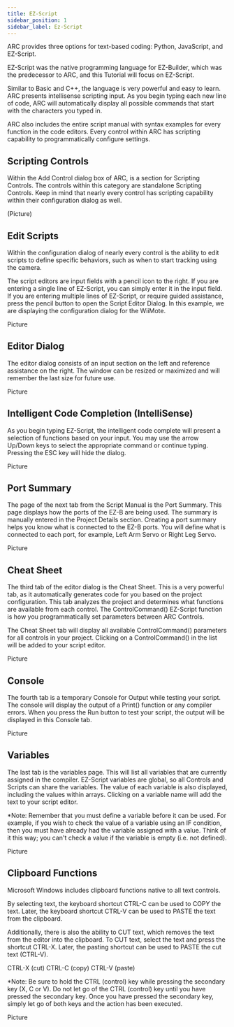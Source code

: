 ```yaml
---
title: EZ-Script
sidebar_position: 1
sidebar_label: Ez-Script
---
```


ARC provides three options for text-based coding: Python, JavaScript, and EZ-Script.

EZ-Script was the native programming language for EZ-Builder, which was the predecessor to ARC, and this Tutorial will focus on EZ-Script.

Similar to Basic and C++, the language is very powerful and easy to learn. ARC presents intellisense scripting input. As you begin typing each new line of code, ARC will automatically display all possible commands that start with the characters you typed in.

ARC also includes the entire script manual with syntax examples for every function in the code editors. Every control within ARC has scripting capability to programmatically configure settings.

## Scripting Controls

Within the Add Control dialog box of ARC, is a section for Scripting Controls. The controls within this category are standalone Scripting Controls. Keep in mind that nearly every control has scripting capability within their configuration dialog as well.

(Picture)

## Edit Scripts

Within the configuration dialog of nearly every control is the ability to edit scripts to define specific behaviors, such as when to start tracking using the camera.

​The script editors are input fields with a pencil icon to the right. If you are entering a single line of EZ-Script, you can simply enter it in the input field. If you are entering multiple lines of EZ-Script, or require guided assistance, press the pencil button to open the Script Editor Dialog. In this example, we are displaying the configuration dialog for the WiiMote.

Picture

## Editor Dialog

The editor dialog consists of an input section on the left and reference assistance on the right. The window can be resized or maximized and will remember the last size for future use.

Picture

## Intelligent Code Completion (IntelliSense)

As you begin typing EZ-Script, the intelligent code complete will present a selection of functions based on your input. You may use the arrow Up/Down keys to select the appropriate command or continue typing. Pressing the ESC key will hide the dialog.

Picture

## Port Summary

The page of the next tab from the Script Manual is the Port Summary. This page displays how the ports of the EZ-B are being used. The summary is manually entered in the Project Details section. Creating a port summary helps you know what is connected to the EZ-B ports. You will define what is connected to each port, for example, Left Arm Servo or Right Leg Servo.

Picture

## Cheat Sheet

The third tab of the editor dialog is the Cheat Sheet. This is a very powerful tab, as it automatically generates code for you based on the project configuration. This tab analyzes the project and determines what functions are available from each control. The ControlCommand() EZ-Script function is how you programmatically set parameters between ARC Controls.

​The Cheat Sheet tab will display all available ControlCommand() parameters for all controls in your project. Clicking on a ControlCommand() in the list will be added to your script editor.

Picture

## Console

The fourth tab is a temporary Console for Output while testing your script. The console will display the output of a Print() function or any compiler errors. When you press the Run button to test your script, the output will be displayed in this Console tab.

Picture

## Variables

The last tab is the variables page. This will list all variables that are currently assigned in the compiler. EZ-Script variables are global, so all Controls and Scripts can share the variables. The value of each variable is also displayed, including the values within arrays. Clicking on a variable name will add the text to your script editor.

\*Note: Remember that you must define a variable before it can be used. For example, if you wish to check the value of a variable using an IF condition, then you must have already had the variable assigned with a value. Think of it this way; you can't check a value if the variable is empty (i.e. not defined).

Picture

## Clipboard Functions

Microsoft Windows includes clipboard functions native to all text controls.

By selecting text, the keyboard shortcut CTRL-C can be used to COPY the text. Later, the keyboard shortcut CTRL-V can be used to PASTE the text from the clipboard.

​Additionally, there is also the ability to CUT text, which removes the text from the editor into the clipboard. To CUT text, select the text and press the shortcut CTRL-X. Later, the pasting shortcut can be used to PASTE the cut text (CTRL-V).

CTRL-X (cut)
CTRL-C (copy)
CTRL-V (paste)

\*Note: Be sure to hold the CTRL (control) key while pressing the secondary key (X, C or V). Do not let go of the CTRL (control) key until you have pressed the secondary key. Once you have pressed the secondary key, simply let go of both keys and the action has been executed.

Picture
